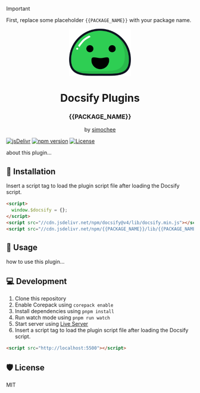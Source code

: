 > [!IMPORTANT]
> First, replace some placeholder `{{PACKAGE_NAME}}` with your package name.

<p align="center">
  <img src="docsify.svg" alt="Docsify Logo" height="128">
</p>
<h1 align="center">Docsify Plugins</h1>
<h3 align="center">{{PACKAGE_NAME}}</h3>
<p align="center">by <a href="https://github.com/simochee">simochee</a></p>

[![jsDelivr](https://data.jsdelivr.com/v1/package/npm/{{PACKAGE_NAME}}/badge)](https://www.jsdelivr.com/package/npm/{{PACKAGE_NAME}})
[![npm version](https://badge.fury.io/js/{{PACKAGE_NAME}}.svg)](https://badge.fury.io/js/{{PACKAGE_NAME}})
[![License](https://img.shields.io/npm/l/{{PACKAGE_NAME}})](https://github.com/simochee/{{PACKAGE_NAME}}/blob/main/LICENSE)

about this plugin...

## 📀 Installation

Insert a script tag to load the plugin script file after loading the Docsify script.

```html
<script>
  window.$docsify = {};
</script>
<script src="//cdn.jsdelivr.net/npm/docsify@v4/lib/docsify.min.js"></script>
<script src="//cdn.jsdelivr.net/npm/{{PACKAGE_NAME}}/lib/{{PACKAGE_NAME}}.min.js"></script>
```

## 🔰 Usage

how to use this plugin...

## 💻 Development

1. Clone this repository
1. Enable Corepack using `corepack enable`
1. Install dependencies using `pnpm install`
1. Run watch mode using `pnpm run watch`
1. Start server using [Live Server](https://marketplace.visualstudio.com/items?itemName=ritwickdey.LiveServer)
1. Insert a script tag to load the plugin script file after loading the Docsify script.

```html
<script src="http://localhost:5500"></script>
```

## 🛡️ License

MIT
